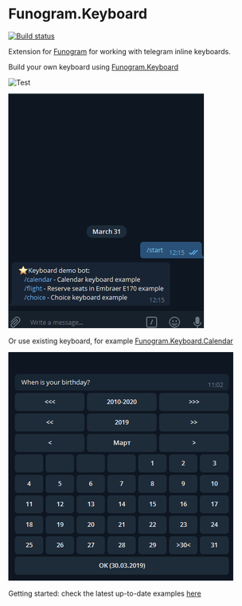 # Funogram.Keyboard
[![Build status](https://ci.appveyor.com/api/projects/status/qa85lphqnemrc97d?svg=true)](https://ci.appveyor.com/project/dohly/funogram-keyboard)

Extension for [Funogram](https://github.com/Dolfik1/Funogram/) for working with telegram inline keyboards.

Build your own keyboard using [Funogram.Keyboard](https://www.nuget.org/packages/Funogram.Keyboard)

![Test](https://media.giphy.com/media/JsJQ9oSkhAtAPmpBl5/giphy.gif)

![Flight](flight.gif)

Or use existing keyboard, for example [Funogram.Keyboard.Calendar](https://www.nuget.org/packages/Funogram.Keyboard.Calendar)

![Calendar](calendar.gif) 

Getting started: check the latest up-to-date examples [here](https://github.com/dohly/funogram.keyboard/tree/master/DemoBot)
